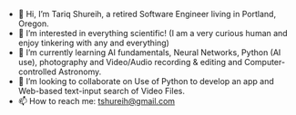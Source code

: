- 👋 Hi, I’m Tariq Shureih, a retired Software Engineer living in Portland, Oregon.
- 👀 I’m interested in everything scientific! (I am a very curious human and enjoy tinkering with any and everything)
- 🌱 I’m currently learning AI fundamentals, Neural Networks, Python (AI use), photography and Video/Audio recording & editing and Computer-controlled Astronomy.
- 💞️ I’m looking to collaborate on Use of Python to develop an app and Web-based text-input search of Video Files.
- 📫 How to reach me: tshureih@gmail.com

<!---
tshureih/tshureih is a ✨ special ✨ repository because its `README.md` (this file) appears on your GitHub profile.
You can click the Preview link to take a look at your changes.
--->

